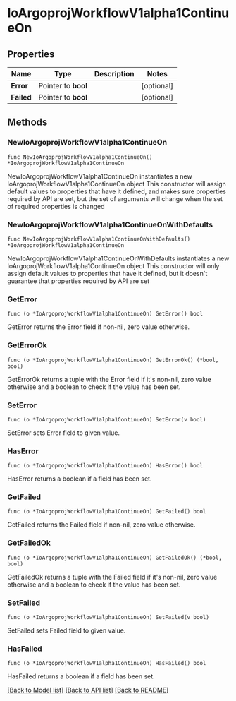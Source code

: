# IoArgoprojWorkflowV1alpha1ContinueOn

## Properties

Name | Type | Description | Notes
------------ | ------------- | ------------- | -------------
**Error** | Pointer to **bool** |  | [optional] 
**Failed** | Pointer to **bool** |  | [optional] 

## Methods

### NewIoArgoprojWorkflowV1alpha1ContinueOn

`func NewIoArgoprojWorkflowV1alpha1ContinueOn() *IoArgoprojWorkflowV1alpha1ContinueOn`

NewIoArgoprojWorkflowV1alpha1ContinueOn instantiates a new IoArgoprojWorkflowV1alpha1ContinueOn object
This constructor will assign default values to properties that have it defined,
and makes sure properties required by API are set, but the set of arguments
will change when the set of required properties is changed

### NewIoArgoprojWorkflowV1alpha1ContinueOnWithDefaults

`func NewIoArgoprojWorkflowV1alpha1ContinueOnWithDefaults() *IoArgoprojWorkflowV1alpha1ContinueOn`

NewIoArgoprojWorkflowV1alpha1ContinueOnWithDefaults instantiates a new IoArgoprojWorkflowV1alpha1ContinueOn object
This constructor will only assign default values to properties that have it defined,
but it doesn't guarantee that properties required by API are set

### GetError

`func (o *IoArgoprojWorkflowV1alpha1ContinueOn) GetError() bool`

GetError returns the Error field if non-nil, zero value otherwise.

### GetErrorOk

`func (o *IoArgoprojWorkflowV1alpha1ContinueOn) GetErrorOk() (*bool, bool)`

GetErrorOk returns a tuple with the Error field if it's non-nil, zero value otherwise
and a boolean to check if the value has been set.

### SetError

`func (o *IoArgoprojWorkflowV1alpha1ContinueOn) SetError(v bool)`

SetError sets Error field to given value.

### HasError

`func (o *IoArgoprojWorkflowV1alpha1ContinueOn) HasError() bool`

HasError returns a boolean if a field has been set.

### GetFailed

`func (o *IoArgoprojWorkflowV1alpha1ContinueOn) GetFailed() bool`

GetFailed returns the Failed field if non-nil, zero value otherwise.

### GetFailedOk

`func (o *IoArgoprojWorkflowV1alpha1ContinueOn) GetFailedOk() (*bool, bool)`

GetFailedOk returns a tuple with the Failed field if it's non-nil, zero value otherwise
and a boolean to check if the value has been set.

### SetFailed

`func (o *IoArgoprojWorkflowV1alpha1ContinueOn) SetFailed(v bool)`

SetFailed sets Failed field to given value.

### HasFailed

`func (o *IoArgoprojWorkflowV1alpha1ContinueOn) HasFailed() bool`

HasFailed returns a boolean if a field has been set.


[[Back to Model list]](../README.md#documentation-for-models) [[Back to API list]](../README.md#documentation-for-api-endpoints) [[Back to README]](../README.md)


